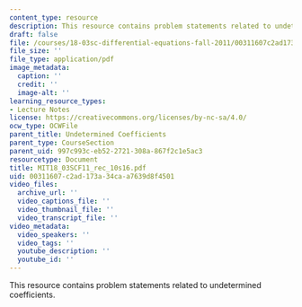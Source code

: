 ```yaml
---
content_type: resource
description: This resource contains problem statements related to undetermined coefficients.
draft: false
file: /courses/18-03sc-differential-equations-fall-2011/00311607c2ad173a34caa7639d8f4501_MIT18_03SCF11_rec_10s16.pdf
file_size: ''
file_type: application/pdf
image_metadata:
  caption: ''
  credit: ''
  image-alt: ''
learning_resource_types:
- Lecture Notes
license: https://creativecommons.org/licenses/by-nc-sa/4.0/
ocw_type: OCWFile
parent_title: Undetermined Coefficients
parent_type: CourseSection
parent_uid: 997c993c-eb52-2721-308a-867f2c1e5ac3
resourcetype: Document
title: MIT18_03SCF11_rec_10s16.pdf
uid: 00311607-c2ad-173a-34ca-a7639d8f4501
video_files:
  archive_url: ''
  video_captions_file: ''
  video_thumbnail_file: ''
  video_transcript_file: ''
video_metadata:
  video_speakers: ''
  video_tags: ''
  youtube_description: ''
  youtube_id: ''
---
```

This resource contains problem statements related to undetermined coefficients.